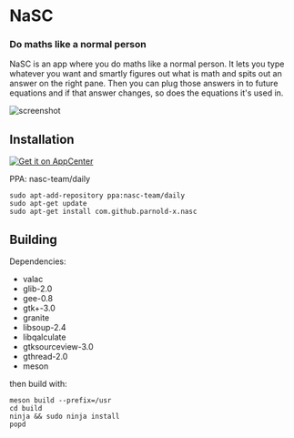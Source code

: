 # NaSC

### Do maths like a normal person


NaSC is an app where you do maths like a normal person. It lets you type whatever you want and smartly figures out what is math and spits out an answer on the right pane. Then you can plug those answers in to future equations and if that answer changes, so does the equations it's used in.

![screenshot](Screenshot.png)



## Installation
[![Get it on AppCenter](https://appcenter.elementary.io/badge.svg)](https://appcenter.elementary.io/com.github.parnold-x.nasc)﻿

PPA: nasc-team/daily


```
sudo apt-add-repository ppa:nasc-team/daily
sudo apt-get update
sudo apt-get install com.github.parnold-x.nasc
```

## Building
Dependencies:
* valac
* glib-2.0
* gee-0.8
* gtk+-3.0
* granite
* libsoup-2.4
* libqalculate
* gtksourceview-3.0 
* gthread-2.0
* meson

then build with:

```
meson build --prefix=/usr
cd build
ninja && sudo ninja install
popd
```
